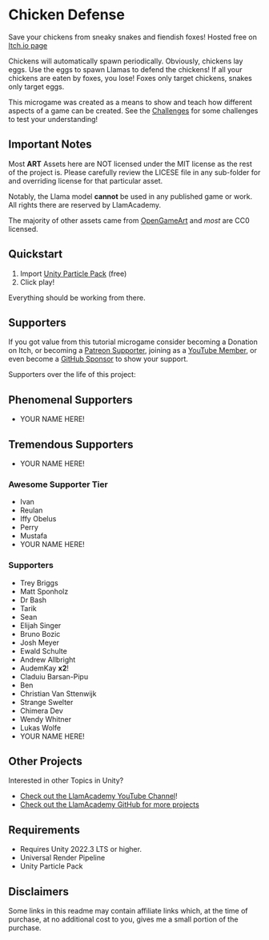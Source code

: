 ﻿# Chicken Defense

Save your chickens from sneaky snakes and fiendish foxes! Hosted free on [Itch.io page](https://llamacademy.itch.io/chicken-defense)

Chickens will automatically spawn periodically. Obviously, chickens lay eggs. Use the eggs to spawn Llamas to defend the chickens! If all your chickens are eaten by foxes, you lose! Foxes only target chickens, snakes only target eggs.

This microgame was created as a means to show and teach how different aspects of a game can be created. See the [Challenges](./Challenges.md) for some challenges to test your understanding!

## Important Notes
Most **ART** Assets here are NOT licensed under the MIT license as the rest of the project is. Please carefully review the LICESE file in any sub-folder for and overriding license for that particular asset.

Notably, the Llama model **cannot** be used in any published game or work. All rights there are reserved by LlamAcademy.

The majority of other assets came from [OpenGameArt](https://opengameart.org) and _most_ are CC0 licensed.

## Quickstart
1. Import [Unity Particle Pack](https://assetstore.unity.com/packages/vfx/particles/particle-pack-127325?aid=1101l9QvC) (free)
2. Click play!

Everything should be working from there.

## Supporters
If you got value from this tutorial microgame consider becoming a Donation on Itch, or becoming a [Patreon Supporter](https://patreon.com/llamacademy), joining as a [YouTube Member](https://www.youtube.com/channel/UCnWm6pMD38R1E2vCAByGb6w/join), or even become a [GitHub Sponsor](https://github.com/sponsors/llamacademy) to show your support.

Supporters over the life of this project:

## Phenomenal Supporters
* YOUR NAME HERE!

## Tremendous Supporters
* YOUR NAME HERE!

### Awesome Supporter Tier
* Ivan
* Reulan
* Iffy Obelus
* Perry
* Mustafa
* YOUR NAME HERE!

### Supporters
* Trey Briggs
* Matt Sponholz
* Dr Bash
* Tarik
* Sean
* Elijah Singer
* Bruno Bozic
* Josh Meyer
* Ewald Schulte
* Andrew Allbright
* AudemKay **x2**!
* Claduiu Barsan-Pipu
* Ben
* Christian Van Sttenwijk
* Strange Swelter
* Chimera Dev
* Wendy Whitner
* Lukas Wolfe
* YOUR NAME HERE!

## Other Projects
Interested in other Topics in Unity? 

* [Check out the LlamAcademy YouTube Channel](https://youtube.com/c/LlamAcademy)!
* [Check out the LlamAcademy GitHub for more projects](https://github.com/llamacademy)

## Requirements
* Requires Unity 2022.3 LTS or higher.
* Universal Render Pipeline
* Unity Particle Pack

## Disclaimers
Some links in this readme may contain affiliate links which, at the time of purchase, at no additional cost to you, gives me a small portion of the purchase.